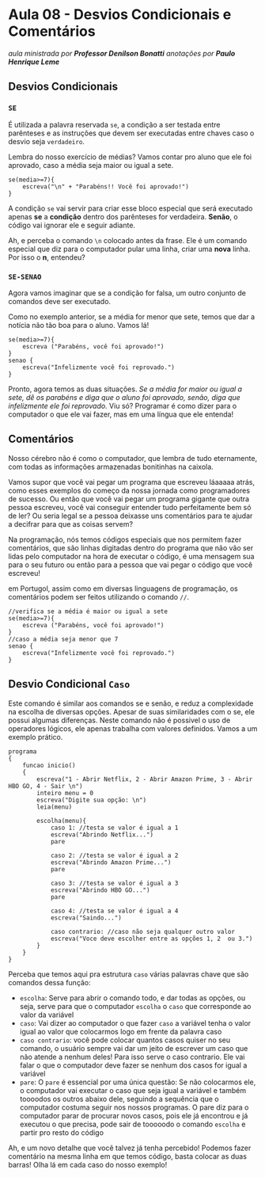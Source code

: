# Aula 08 - Desvios Condicionais e Comentários

_aula ministrada por **Professor Denilson Bonatti**_
_anotações por **Paulo Henrique Leme**_

## Desvios Condicionais

### `SE`

É utilizada a palavra reservada `se`, a condição a ser testada entre parênteses e as instruções que devem ser executadas entre chaves caso o desvio seja `verdadeiro`.

Lembra do nosso exercício de médias? Vamos contar pro aluno que ele foi aprovado, caso a média seja maior ou igual a sete.

```
se(media>=7){
    escreva("\n" + "Parabéns!! Você foi aprovado!")
}
```

A condição `se` vai servir para criar esse bloco especial que será executado apenas **se** a **condição** dentro dos parênteses for verdadeira. **Senão**, o código vai ignorar ele e seguir adiante.

Ah, e perceba o comando `\n` colocado antes da frase. Ele é um comando especial que diz para o computador pular uma linha, criar uma **nova** linha. Por isso o **n**, entendeu?

### `SE-SENAO`

Agora vamos imaginar que se a condição for falsa, um outro conjunto de comandos deve ser executado.

Como no exemplo anterior, se a média for menor que sete, temos que dar a notícia não tão boa para o aluno. Vamos lá!

```
se(media>=7){
    escreva ("Parabéns, você foi aprovado!")
}
senao {
    escreva("Infelizmente você foi reprovado.")
}
```

Pronto, agora temos as duas situações. *Se a média for maior ou igual a sete, dê os parabéns e diga que o aluno foi aprovado, senão, diga que infelizmente ele foi reprovado.* Viu só? Programar é como dizer para o computador o que ele vai fazer, mas em uma língua que ele entenda!

## Comentários

Nosso cérebro não é como o computador, que lembra de tudo eternamente, com todas as informações armazenadas bonitinhas na caixola.

Vamos supor que você vai pegar um programa que escreveu láaaaaa atrás, como esses exemplos do começo da nossa jornada como programadores de sucesso. Ou então que você vai pegar um programa gigante que outra pessoa escreveu, você vai conseguir entender tudo perfeitamente bem só de ler? Ou seria legal se a pessoa deixasse uns comentários para te ajudar a decifrar para que as coisas servem?

Na programação, nós temos códigos especiais que nos permitem fazer comentários, que são linhas digitadas dentro do programa que não vão ser lidas pelo computador na hora de executar o código, é uma mensagem sua para o seu futuro ou então para a pessoa que vai pegar o código que você escreveu!

em Portugol, assim como em diversas linguagens de programação, os comentários podem ser feitos utilizando o comando `//`.

```
//verifica se a média é maior ou igual a sete
se(media>=7){
    escreva ("Parabéns, você foi aprovado!")
}
//caso a média seja menor que 7
senao {
    escreva("Infelizmente você foi reprovado.")
}
```

## Desvio Condicional `Caso`

Este comando é similar aos comandos se e senão, e reduz a complexidade na escolha de diversas opções. Apesar de suas similaridades com o se, ele possui algumas diferenças. Neste comando não é possivel o uso de operadores lógicos, ele apenas trabalha com valores definidos. Vamos a um exemplo prático.

```
programa
{
	funcao inicio()
	{
		escreva("1 - Abrir Netflix, 2 - Abrir Amazon Prime, 3 - Abrir HBO GO, 4 - Sair \n")
		inteiro menu = 0
		escreva("Digite sua opção: \n")
		leia(menu)

		escolha(menu){
			caso 1: //testa se valor é igual a 1
			escreva("Abrindo Netflix...")
			pare

			caso 2: //testa se valor é igual a 2
			escreva("Abrindo Amazon Prime...")
			pare

			caso 3: //testa se valor é igual a 3
			escreva("Abrindo HBO GO...")
			pare

			caso 4: //testa se valor é igual a 4
			escreva("Saindo...")

			caso contrario: //caso não seja qualquer outro valor
			escreva("Voce deve escolher entre as opções 1, 2  ou 3.")
		}
	}
}
```

Perceba que temos aqui pra estrutura `caso` várias palavras chave que são comandos dessa função:

* `escolha`: Serve para abrir o comando todo, e dar todas as opções, ou seja, serve para que o computador `escolha` o `caso` que corresponde ao valor da variável
* `caso`: Vai dizer ao computador o que fazer `caso` a variável tenha o valor igual ao valor que colocarmos logo em frente da palavra caso
* `caso contrario`: você pode colocar quantos casos quiser no seu comando, o usuário sempre vai dar um jeito de escrever um caso que não atende a nenhum deles! Para isso serve o caso contrario. Ele vai falar o que o computador deve fazer se nenhum dos casos for igual a variável
* `pare`: O `pare` é essencial por uma única questão: Se não colocarmos ele, o computador vai executar o caso que seja igual a variável e também toooodos os outros abaixo dele, seguindo a sequência que o computador costuma seguir nos nossos programas. O pare diz para o computador parar de procurar novos casos, pois ele já encontrou e já executou o que precisa, pode sair de tooooodo o comando `escolha` e partir pro resto do código

Ah, e um novo detalhe que você talvez já tenha percebido! Podemos fazer comentário na mesma linha em que temos código, basta colocar as duas barras! Olha lá em cada caso do nosso exemplo!
